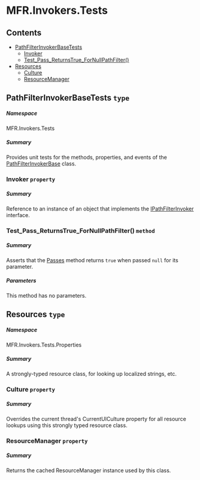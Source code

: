 <a name='assembly'></a>
# MFR.Invokers.Tests

## Contents

- [PathFilterInvokerBaseTests](#T-MFR-Objects-Invokers-Tests-PathFilterInvokerBaseTests 'MFR.Invokers.Tests.PathFilterInvokerBaseTests')
  - [Invoker](#P-MFR-Objects-Invokers-Tests-PathFilterInvokerBaseTests-Invoker 'MFR.Invokers.Tests.PathFilterInvokerBaseTests.Invoker')
  - [Test_Pass_ReturnsTrue_ForNullPathFilter()](#M-MFR-Objects-Invokers-Tests-PathFilterInvokerBaseTests-Test_Pass_ReturnsTrue_ForNullPathFilter 'MFR.Invokers.Tests.PathFilterInvokerBaseTests.Test_Pass_ReturnsTrue_ForNullPathFilter')
- [Resources](#T-MFR-Objects-Invokers-Tests-Properties-Resources 'MFR.Invokers.Tests.Properties.Resources')
  - [Culture](#P-MFR-Objects-Invokers-Tests-Properties-Resources-Culture 'MFR.Invokers.Tests.Properties.Resources.Culture')
  - [ResourceManager](#P-MFR-Objects-Invokers-Tests-Properties-Resources-ResourceManager 'MFR.Invokers.Tests.Properties.Resources.ResourceManager')

<a name='T-MFR-Objects-Invokers-Tests-PathFilterInvokerBaseTests'></a>
## PathFilterInvokerBaseTests `type`

##### Namespace

MFR.Invokers.Tests

##### Summary

Provides unit tests for the methods, properties, and events of the
[PathFilterInvokerBase](#T-MFR-Objects-PathFilterInvokerBase 'MFR.PathFilterInvokerBase')
class.

<a name='P-MFR-Objects-Invokers-Tests-PathFilterInvokerBaseTests-Invoker'></a>
### Invoker `property`

##### Summary

Reference to an instance of an object that implements the [IPathFilterInvoker](#T-MFR-Objects-Invokers-Interfaces-IPathFilterInvoker 'MFR.Invokers.Interfaces.IPathFilterInvoker') interface.

<a name='M-MFR-Objects-Invokers-Tests-PathFilterInvokerBaseTests-Test_Pass_ReturnsTrue_ForNullPathFilter'></a>
### Test_Pass_ReturnsTrue_ForNullPathFilter() `method`

##### Summary

Asserts that the
[Passes](#M-MFR-Objects-Invokers-Interfaces-IPathFilterInvoker-Passes 'MFR.Invokers.Interfaces.IPathFilterInvoker.Passes')
method returns `true` when passed
`null`
for its parameter.

##### Parameters

This method has no parameters.

<a name='T-MFR-Objects-Invokers-Tests-Properties-Resources'></a>
## Resources `type`

##### Namespace

MFR.Invokers.Tests.Properties

##### Summary

A strongly-typed resource class, for looking up localized strings, etc.

<a name='P-MFR-Objects-Invokers-Tests-Properties-Resources-Culture'></a>
### Culture `property`

##### Summary

Overrides the current thread's CurrentUICulture property for all
  resource lookups using this strongly typed resource class.

<a name='P-MFR-Objects-Invokers-Tests-Properties-Resources-ResourceManager'></a>
### ResourceManager `property`

##### Summary

Returns the cached ResourceManager instance used by this class.
